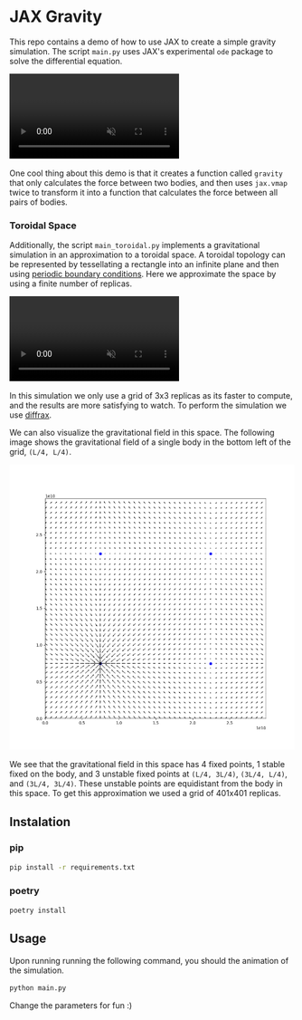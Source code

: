 # JAX Gravity
This repo contains a demo of how to use JAX to create a simple gravity simulation. The script `main.py` uses JAX's experimental `ode` package to solve the differential equation.

<video controls autoplay muted>
  <source src="https://raw.githubusercontent.com/cgarciae/jax-gravity/main/animation.mp4" type="video/mp4">
  Your browser does not support the video tag.
</video>

One cool thing about this demo is that it creates a function called `gravity` that only calculates the force between two bodies, and then uses `jax.vmap` twice to transform it into a function that calculates the force between all pairs of bodies.

### Toroidal Space
Additionally, the script `main_toroidal.py` implements a gravitational simulation in an approximation to a toroidal space.
A toroidal topology can be represented by tessellating a rectangle into an infinite plane and then using [periodic boundary conditions](https://hal.science/hal-00136101v2/). Here we approximate the space by using a finite number of replicas.


<video controls autoplay muted>
  <source src="https://raw.githubusercontent.com/cgarciae/jax-gravity/main/animation_toroidal.mp4" type="video/mp4">
  Your browser does not support the video tag.
</video>

In this simulation we only use a grid of 3x3 replicas as its faster to compute, and the results are more satisfying to watch.
To perform the simulation we use [diffrax](https://github.com/patrick-kidger/diffrax).

We can also visualize the gravitational field in this space. The following image shows the gravitational field of a single body in the bottom left of the grid, `(L/4, L/4)`. 

![toroidal_gravitation_field](toroidal_gravitation_field.png)

We see that the gravitational field in this space has 4 fixed points, 1 stable fixed on the body, and 3 unstable fixed points at `(L/4, 3L/4)`, `(3L/4, L/4)`, and `(3L/4, 3L/4)`. These unstable points are equidistant from the body in this space. To get this approximation we used a grid of 401x401 replicas.

## Instalation

### pip
```bash
pip install -r requirements.txt
```

### poetry
```bash
poetry install
```

## Usage
Upon running running the following command, you should the animation of the simulation.

```bash
python main.py
```

Change the parameters for fun :)